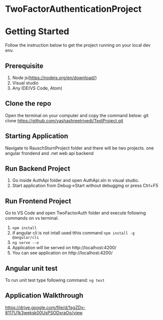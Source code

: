 # TwoFactorAuthenticationProject

# Getting Started
 Follow the instruction below to get the project running on your local dev env.

 ## Prerequisite 
 1. Node js(https://nodejs.org/en/download/)
 2. Visual studio
 3. Any IDE(VS Code, Atom)


 ## Clone the repo
 Open the terminal on your computer and copy the command below:
 git clone https://github.com/yashashreetrivedi/TestProject.git


 ## Starting Application
   Navigate to RauschSturnProject folder and there will be two projects. one angular frondend and .net web api backend

 ## Run Backend Project
  1. Go inside AuthApi folder and open AuthApi.sln in visual studio.
  2. Start application from Debug->Start without debugging or press Ctrl+F5

 ## Run Frontend Project
   Go to VS Code and open TwoFactorAuth folder and execute following commands on vs terminal.

   1. `npm install`
   2. if angular cli is not intall used tthis command `npm install -g @angular/cli`
   3. `ng serve --o`
   4. Application will be served on http://localhost:4200/
   5. You can see application on http://localhost:4200/

## Angular unit test
  To run unit test type following command:
   `ng test`

## Application Walkthrough
https://drive.google.com/file/d/1sgZDv-8117U1k3weksk00UsPSODxraOo/view